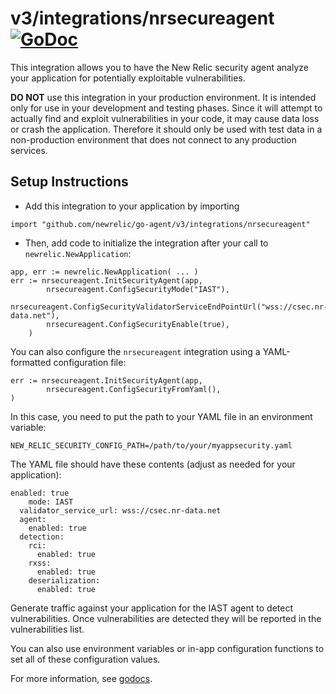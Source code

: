# v3/integrations/nrsecureagent [![GoDoc](https://godoc.org/github.com/newrelic/go-agent/v3/integrations/nrsecureagent?status.svg)](https://godoc.org/github.com/newrelic/go-agent/v3/integrations/nrsecureagent)

This integration allows you to have the New Relic security agent analyze your application for potentially exploitable vulnerabilities.

**DO NOT** use this integration in your production environment. It is intended only for use in your development and testing phases. Since it will attempt to actually find and exploit vulnerabilities in your code, it may cause data loss or crash the application. Therefore it should only be used with test data in a non-production environment that does not connect to any production services.

## Setup Instructions

* Add this integration to your application by importing
```
import "github.com/newrelic/go-agent/v3/integrations/nrsecureagent"
```
* Then, add code to initialize the integration after your call to `newrelic.NewApplication`:

```
app, err := newrelic.NewApplication( ... )
err := nrsecureagent.InitSecurityAgent(app,
       	nrsecureagent.ConfigSecurityMode("IAST"),
        nrsecureagent.ConfigSecurityValidatorServiceEndPointUrl("wss://csec.nr-data.net"),
        nrsecureagent.ConfigSecurityEnable(true),
    )
```

You can also configure the `nrsecureagent` integration using a YAML-formatted configuration file:
```
err := nrsecureagent.InitSecurityAgent(app,
        nrsecureagent.ConfigSecurityFromYaml(),
)
```

In this case, you need to put the path to your YAML file in an environment variable:
```
NEW_RELIC_SECURITY_CONFIG_PATH=/path/to/your/myappsecurity.yaml
```

The YAML file should have these contents (adjust as needed for your application):
```
enabled: true
    mode: IAST
  validator_service_url: wss://csec.nr-data.net
  agent:
    enabled: true
  detection:
    rci:
      enabled: true
    rxss:
      enabled: true
    deserialization:
      enabled: true
```

Generate traffic against your application for the IAST agent to detect vulnerabilities. Once vulnerabilities are detected they will be reported in the vulnerabilities list.

You can also use environment variables or in-app configuration functions to set all of these
configuration values.

For more information, see
[godocs](https://godoc.org/github.com/newrelic/go-agent/v3/integrations/nrsecureagent).
